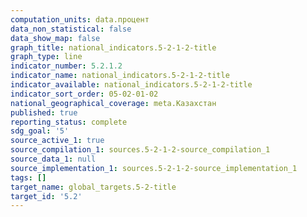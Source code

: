 ```yaml
---
computation_units: data.процент
data_non_statistical: false
data_show_map: false
graph_title: national_indicators.5-2-1-2-title
graph_type: line
indicator_number: 5.2.1.2
indicator_name: national_indicators.5-2-1-2-title
indicator_available: national_indicators.5-2-1-2-title
indicator_sort_order: 05-02-01-02
national_geographical_coverage: meta.Казахстан
published: true
reporting_status: complete
sdg_goal: '5'
source_active_1: true
source_compilation_1: sources.5-2-1-2-source_compilation_1
source_data_1: null
source_implementation_1: sources.5-2-1-2-source_implementation_1
tags: []
target_name: global_targets.5-2-title
target_id: '5.2'
---
```


